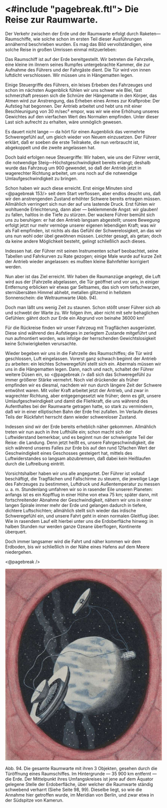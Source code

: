 <#include "pagebreak.ftl">
Die Reise zur Raumwarte.
========================

Der Verkehr zwischen der Erde und der Raumwarte erfolgt
durch Raketen—Raumschiffe, wie solche schon im ersten Teil dieser
Ausführungen annähernd beschrieben wurden. Es mag das
Bild vervollständigen, eine solche Reise in großen Umrissen einmal
mitzuerleben:

Das Raumschiff ist auf der Erde bereitgestellt. Wir betreten
die Fahrzelle, eine kleine im iInnern seines Rumpfes untergebrachte
Kammer, die zur Aufnahme des Führers und der Fahrgäste
dient. Die Tür wird von innen luftdicht verschlossen.
Wir müssen uns in Hängematten legen.

Einige Steuergriffe des Führers, ein leises Erbeben des Fahrzeuges
und schon im nächsten Augenblick fühlen wir uns schwer
wie Blei, fast schmerzhaft pressen sich die Schnüre der Hängematte
in den Körper, das Atmen wird zur Anstrengung, das
Erheben eines Armes zur Kraftprobe: Der Aufstieg hat begonnen.
Der Antrieb arbeitet und hebt uns mit einer Beschleunigung von
30 m/sec² empor, was wir wie eine Erhöhung unseres Gewichtes
auf den vierfachen Wert des Normalen empfinden. Unter dieser
Last sich aufrecht zu erhalten, wäre unmöglich gewesen.

Es dauert nicht lange — da hört für einen Augenblick das
vermehrte Schweregefühl auf, um gleich wieder von Neuem einzusetzen.
Der Führer erklärt, daß er soeben die erste Teilrakete,
die nun verbraucht ist, abgekoppelt und die zweite angelassen hat.

Doch bald erfolgen neue Steuergriffe: Wir haben, wie uns der
Führer verrät, die notwendige Steig—Höchstgeschwindigkeit bereits
erlangt; deshalb wurde das Fahrzeug um 900 gewendet, so daß
der Antrieb jetzt in wagerechter Richtung arbeitet, um uns
noch auf die notwendige Umlaufgeschwindigkeit zu bringen.

Schon haben wir auch diese erreicht. Erst einige Minuten sind
\<@pagebreak 153/> seit dem Start verflossen, aber endlos deucht uns, daß wir den
anstrengenden Zustand erhöhter Schwere bereits ertragen müssen.
Allmählich verringert sich nun der auf uns lastende Druck. Erst
fühlen wir wohltuende Erleichterung, dann aber — beklemmende
Angst: wir glauben! zu fallen, haltlos in die Tiefe zu stürzen.
Der wackere Führer bemüht sich uns zu beruhigen: er hat den
Antrieb langsam abgestellt; unsere Bewegung erfolgt jetzt nur
mehr vermöge unserer eigenen lebendigen Kraft; was wir als
Fall empfinden, ist nichts als das Gefühl der Schwerelosigkeit,
an das wir uns nun wohl oder übel gewöhnen müssen. Leichter
gesagt, als getan; doch da keine andere Möglichkeit besteht,
gelingt schließlich auch dieses.

Indessen hat. der Führer mit seinen Instrumenten scharf beobachtet,
seine Tabellen und Fahrkurven zu Rate gezogen; einige
Male wurde auf kurze Zeit der Antrieb wieder angelassen: es
mußten kleine Bahnfehler korrigiert werden.

Nun aber ist das Ziel erreicht. Wir haben die Raumanzüge
angelegt, die Luft wird aus der [Fahrzelle abgelassen, die Tür
geöffnet und vor uns, in einiger Entfernung erblicken wir etwas
gar Seltsames, das sich vom tiefschwarzen, sternübersäten Himmel
abhebt, metallen glitzernd in hellstem Sonnenschein: die
Weltraumwarte (Abb. 94).

Doch man läßt uns wenig Zeit zu staunen. Schon stößt unser
Führer sich ab und schwebt der Warte zu. Wir folgen ihm,
aber nicht mit sehr behaglichen Gefühlen: gähnt doch zur Erde
ein Abgrund von beinahe 36000 km!

Für die Rückreise finden wir unser Fahrzeug mit Tragflächen
ausgerüstet. Diese sind während des Aufstieges in zerlegtem Zustande
mitgeführt und nun aufmontiert worden, was infolge der
herrschenden Gewichtslosigkeit keine Schwierigkeiten verursachte.

Wieder begeben wir uns in die Fahrzelle des Raumschiffes;
die Tür wird geschlossen, Luft eingelassen. Vorerst ganz schwach
beginnt der Antrieb zu arbeiten: ein leichtes Schweregefühl stellt
sich ein. Abermals müssen wir uns in die Hängematten legen.
Dann, nach und nach, schaltet der Führer weitere Düsen ein, so
\<@pagebreak /> daß sich das Schweregefühl zu immer größerer Stärke vermehrt.
Noch viel drückender als früher empfinden wir es diesmal, nachdem
wir nun durch längere Zeit der Schwere entwöhnt waren.
Mit voller Kraft arbeitet jetzt der Antrieb, und zwar in wagrechter
Richtung, aber entgegengesetzt wie früher; denn es gilt,
unsere Umlaufgeschwindigkeit und damit die Fliehkraft, die uns
während des Aufenthaltes bei der Raumwarte getragen hatte, so
stark zu vermindern, daß wir in einer elliptischen Bahn der
Erde frei zufallen. Im Verlaufe dieses Teils der Rückfahrt
herrscht dann wieder schwereloser Zustand.

Indessen sind wir der Erde bereits erheblich näher gekommen.
Allmählich treten wir nun auch in ihre Lufthülle ein; schon macht
sich der Luftwiderstand bemerkbar, und es beginnt nun der
schwierigste Teil der Reise: die Landung. Denn jetzt heißt es,
unsere Fahrgeschwindigkeit, die sich während unseres Falles zur
Erde bis auf den rund 12fachen Wert der Geschwindigkeit eines
Geschosses gesteigert hat, mittels des Luftwiderstandes so langsam
abzubremsen, daß dabei kein Heißlaufen durch die Luftreibung
eintritt.

Vorsichtshalber haben wir uns alle angegurtet. Der Führer
ist vollauf beschäftigt, die Tragflächen und Fallschirme zu steuern,
die jeweilige Lage des Fahrzeuges zu bestimmen, Luftdruck
und Außentemperatur zu messen u. a. m. Stundenlang umfahren
wir so in rasender Eile unseren Planeten: anfangs ist es ein Kopfflug
in einer Höhe von etwa 75 km; später dann, mit fortschreitender
Abnahme der Geschwindigkeit, nähern wir uns in einer
langen Spirale immer mehr der Erde und gelangen dadurch in
tiefere, dichtere Luftschichten; allmählich stellt sich wieder das
irdische Schweregefühl ein, und unsere Fahrt geht in einen normalen
Gleitflug über. Wie in rasendem Lauf eilt hierbei unter
uns die Erdoberfläche hinweg: in halben Stunden nur werden
ganze Ozeane überflogen, Kontinente überquert.

Doch immer langsamer wird die Fahrt und näher kommen
wir dem Erdboden, bis wir schließlich in der Nähe eines Hafens
auf dem Meere niedergehen.

\<@pagebreak />
<div class="image"><img alt="Die gesamte Raumwarte mit ihren 3 Objekten" src="abb94.png"/>
<p>Abb. 94. Die gesamte Raumwarte mit ihren 3 Objekten, gesehen durch die
Türöffnung eines Raumschiffes. Im Hintergrunde — 35 900 km entfernt — die
Erde. Der Mittelpunkt ihres Umfangskreises ist jene auf dem Äquator gelegene
Stelle der Erdoberfläche, über welcher die Raumwarte ständig schwebend verharrt
(Siehe Seite 98, 99). Dieselbe liegt, so wie die Annahme hier getroffen
wurde, im Meridian von Berlin, und zwar etwa in der Südspitze von Kamerun.</p></div>


